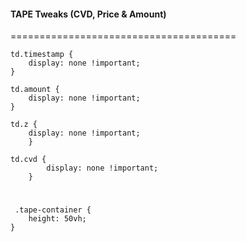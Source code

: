 #### TAPE Tweaks (CVD, Price & Amount)
=======================================


 	td.timestamp { 
  		display: none !important; 
	}
 
 	td.amount { 
  		display: none !important; 
	}
 
 	td.z { 
  		display: none !important; 
    	}
 
 	td.cvd { 
	    	display: none !important; 
    	}

#

     .tape-container { 
      	height: 50vh; 
	}


